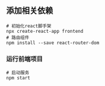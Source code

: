## 添加相关依赖
~~~shell
# 初始化react脚手架
npx create-react-app frontend
# 路由组件
npm install --save react-router-dom
~~~

### 运行前端项目

~~~shell
# 启动服务
npm start
~~~
